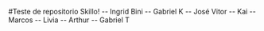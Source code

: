 #Teste de repositorio Skillo! -- Ingrid Bini -- Gabriel K -- José Vitor -- Kai -- Marcos -- Livia -- Arthur -- Gabriel T